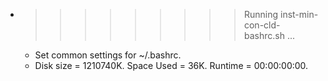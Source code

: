 * >>>>>>>>> Running inst-min-con-cld-bashrc.sh ...
  * Set common settings for ~/.bashrc.
  * Disk size = 1210740K. Space Used = 36K. Runtime = 00:00:00:00.
